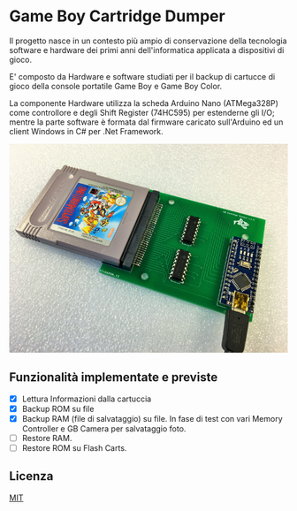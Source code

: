 # Game Boy Cartridge Dumper

Il progetto nasce in un contesto più ampio di conservazione della tecnologia software e hardware dei primi anni dell'informatica applicata a dispositivi di gioco.

E' composto da Hardware e software studiati per il backup di cartucce di gioco della console portatile Game Boy e Game Boy Color.

La componente Hardware utilizza la scheda Arduino Nano (ATMega328P) come controllore e degli Shift Register (74HC595) per estenderne gli I/O; mentre la parte software è formata dal firmware caricato sull'Arduino ed un client Windows in C# per .Net Framework.


![alt text](https://github.com/DrVector-000/GB-Cartridge-Dumper/blob/main/Images/GB%20Cartridge%20Dumper%20001.JPG?raw=true)

## Funzionalità implementate e previste
- [x] Lettura Informazioni dalla cartuccia
- [x] Backup ROM su file
- [x] Backup RAM (file di salvataggio) su file. In fase di test con vari Memory Controller e GB Camera per salvataggio foto.
- [ ] Restore RAM.
- [ ] Restore ROM su Flash Carts.

## Licenza
[MIT](https://github.com/DrVector-000/GB-Cartridge-Dumper/blob/main/LICENSE.txt)
